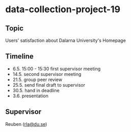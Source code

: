 # data-collection-project-19

## Topic
Users' satisfaction about Dalarna University's Homepage

## Timeline
* 6.5. 15:00 - 15:30 first supervisor meeting
* 14.5. second supervisor meeting
* 21.5. group peer review
* 25.5. send final draft to supervisor
* 30.5. hand in deadline
* 3.6. presentation

## Supervisor
Reuben (rla@du.se)
